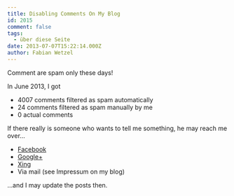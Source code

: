 ```yaml
---
title: Disabling Comments On My Blog
id: 2015
comment: false
tags:
  - über diese Seite
date: 2013-07-07T15:22:14.000Z
author: Fabian Wetzel
---
```


Comment are spam only these days!

In June 2013, I got

* 4007 comments filtered as spam automatically
* 24 comments filtered as spam manually by me
* 0 actual comments

If there really is someone who wants to tell me something, he may reach me over…

* [Facebook](https://www.facebook.com/fabsenet)
* [Google+](https://plus.google.com/117840624409551198490/posts)
* [Xing](https://www.xing.com/profile/Fabian_Wetzel2)
* Via mail (see Impressum on my blog)

…and I may update the posts then.

